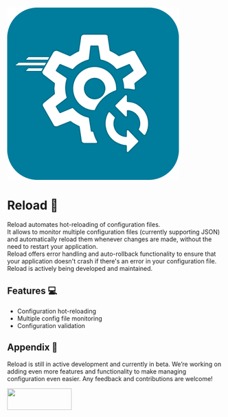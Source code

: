 
![Logo](/assets/logo.png)


# Reload :arrows_counterclockwise:

Reload automates hot-reloading of configuration files.   
It allows to monitor multiple configuration files (currently supporting JSON) 
and automatically reload them whenever changes are made, 
without the need to restart your application.   
Reload offers error handling and auto-rollback functionality to ensure that 
your application doesn't crash if there's an error in your configuration file. 
Reload is actively being developed and maintained.


## Features :computer:

- Configuration hot-reloading
- Multiple config file monitoring
- Configuration validation


## Appendix :rocket:

Reload is still in active development and currently in beta. 
We’re working on adding even more features and functionality 
to make managing configuration even easier. 
Any feedback and contributions are welcome!

<a href="https://www.buymeacoffee.com/ancalabrese">
  <img src="https://img.buymeacoffee.com/button-api/?text=Buy me pizza&emoji=🍕&slug=ancalabrese&button_colour=5F7FFF&font_colour=ffffff&font_family=Poppins&outline_colour=000000&coffee_colour=FFDD00" width="150px" height="50px" />
</a>


